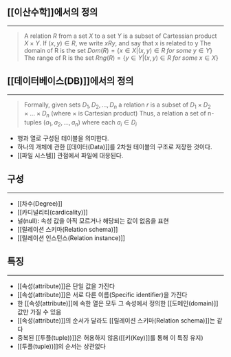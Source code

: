 
## [[이산수학]]에서의 정의
---
>A relation $R$ from a set $X$ to a set $Y$ is a subset of Cartessian product $X \times Y$. If $(x, y) \in R$, we write $xRy$, and say that x is related to y
>	The domain of R is the set $Dom(R) = \{x \in X | (x, y) \in R \; for \; some \; y \in Y\}$
>	The range of R is the set $Rng(R) = \{y \in Y | (x, y) \in R \; for \; some \; x \in X\}$


## [[데이터베이스(DB)]]에서의 정의
---
>Formally, given sets $D_1, D_2, ..., D_n$ a relation $r$ is a subset of $D_1 \times D_2 \times ... \times D_n$ (where $\times$ is Cartesian product) Thus, a relation a set of n-tuples ($a_1, a_2, ..., a_n$) where each $a_i \in D_i$

+ 행과 열로 구성된 테이블을 의미한다. 
+ 하나의 개체에 관한 [[데이터(Data)]]를 2차원 테이블의 구조로 저장한 것이다. 
+ [[파일 시스템]] 관점에서 파일에 대응된다. 

## **구성**
---
+ [[차수(Degree)]]
+ [[카디널리티(cardicality)]]
+ 널(null): 속성 값을 아직 모르거나 해당되는 값이 없음을 표현
+ [[릴레이션 스키마(Relation schema)]]
+ [[릴레이션 인스턴스(Relation instance)]]


## **특징**
---
+ [[속성(attribute)]]은 단일 값을 가진다
+ [[속성(attribute)]]은 서로 다른 이름(Specific identifier)을 가진다
+ 한 [[속성(attribute)]]에 속한 열은 모두 그 속성에서 정의한 [[도메인(domain)]] 값만 가질 수 있음
+ [[속성(attribute)]]의 순서가 달라도 [[릴레이션 스키마(Relation schema)]]는 같다
+ 중복된 [[투플(tuple))]]은 허용하지 않음([[키(Key)]]를 통해 이 특징 유지)
+ [[투플(tuple))]]의 순서는 상관없다 